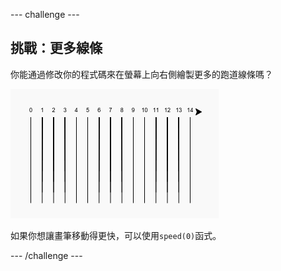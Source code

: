 --- challenge ---

## 挑戰：更多線條

你能通過修改你的程式碼來在螢幕上向右側繪製更多的跑道線條嗎？

![截圖](images/race-challenge1.png)

如果你想讓畫筆移動得更快，可以使用`speed(0)`函式。

--- /challenge ---
